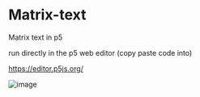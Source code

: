 # Matrix-text
Matrix text in p5

run directly in the p5 web editor (copy paste code into)

https://editor.p5js.org/

![image](https://user-images.githubusercontent.com/122703065/232186304-757ff69a-7108-41b8-9dd8-46129f972328.png)
